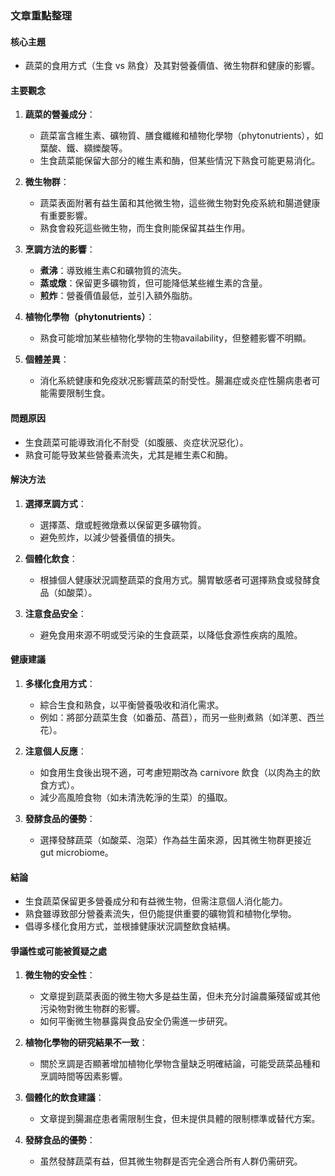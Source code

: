 ### 文章重點整理

#### 核心主題
- 蔬菜的食用方式（生食 vs 熟食）及其對營養價值、微生物群和健康的影響。

#### 主要觀念
1. **蔬菜的營養成分**：
   - 蔬菜富含維生素、礦物質、膳食纖維和植物化學物（phytonutrients），如葉酸、鐵、纐纅酸等。
   - 生食蔬菜能保留大部分的維生素和酶，但某些情況下熟食可能更易消化。

2. **微生物群**：
   - 蔬菜表面附著有益生菌和其他微生物，這些微生物對免疫系統和腸道健康有重要影響。
   - 熟食會殺死這些微生物，而生食則能保留其益生作用。

3. **烹調方法的影響**：
   - **煮沸**：導致維生素C和礦物質的流失。
   - **蒸或燉**：保留更多礦物質，但可能降低某些維生素的含量。
   - **煎炸**：營養價值最低，並引入額外脂肪。

4. **植物化學物（phytonutrients）**：
   - 熟食可能增加某些植物化學物的生物availability，但整體影響不明顯。

5. **個體差異**：
   - 消化系統健康和免疫狀况影響蔬菜的耐受性。腸漏症或炎症性腸病患者可能需要限制生食。

#### 問題原因
- 生食蔬菜可能導致消化不耐受（如腹脹、炎症状況惡化）。
- 熟食可能导致某些營養素流失，尤其是維生素C和酶。

#### 解決方法
1. **選擇烹調方式**：
   - 選擇蒸、燉或輕微燉煮以保留更多礦物質。
   - 避免煎炸，以減少營養價值的損失。

2. **個體化飲食**：
   - 根據個人健康狀況調整蔬菜的食用方式。腸胃敏感者可選擇熟食或發酵食品（如酸菜）。

3. **注意食品安全**：
   - 避免食用來源不明或受污染的生食蔬菜，以降低食源性疾病的風險。

#### 健康建議
1. **多樣化食用方式**：
   - 綜合生食和熟食，以平衡營養吸收和消化需求。
   - 例如：將部分蔬菜生食（如番茄、萵苣），而另一些則煮熟（如洋蔥、西兰花）。

2. **注意個人反應**：
   - 如食用生食後出現不適，可考慮短期改為 carnivore 飲食（以肉為主的飲食方式）。
   - 減少高風險食物（如未清洗乾淨的生菜）的攝取。

3. **發酵食品的優勢**：
   - 選擇發酵蔬菜（如酸菜、泡菜）作為益生菌來源，因其微生物群更接近 gut microbiome。

#### 結論
- 生食蔬菜保留更多營養成分和有益微生物，但需注意個人消化能力。
- 熟食雖導致部分營養素流失，但仍能提供重要的礦物質和植物化學物。
- 倡導多樣化食用方式，並根據健康狀況調整飲食結構。

#### 爭議性或可能被質疑之處
1. **微生物的安全性**：
   - 文章提到蔬菜表面的微生物大多是益生菌，但未充分討論農藥殘留或其他污染物對微生物群的影響。
   - 如何平衡微生物暴露與食品安全仍需進一步研究。

2. **植物化學物的研究結果不一致**：
   - 關於烹調是否顯著增加植物化學物含量缺乏明確結論，可能受蔬菜品種和烹調時間等因素影響。

3. **個體化的飲食建議**：
   - 文章提到腸漏症患者需限制生食，但未提供具體的限制標準或替代方案。

4. **發酵食品的優勢**：
   - 虽然發酵蔬菜有益，但其微生物群是否完全適合所有人群仍需研究。